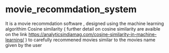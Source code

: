 # movie_recommdation_system

It is a movie recommdation software , designed using the machine learning algorithim Cosine similarity  (
further detail on cosine similarity are avaible on the link https://analyticsindiamag.com/cosine-similarity-in-machine-learning/ )
to carefully recommened  movies  similar to the movies name given by the user

